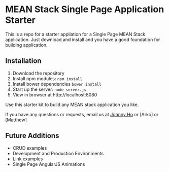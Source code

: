 # MEAN Stack Single Page Application Starter

This is a repo for a starter appliation for a Single Page MEAN Stack application. Just download and install and you have a good foundation for building application. 

## Installation
1. Download the repository
2. Install npm modules: `npm install`
3. Install bower dependencies `bower install`
4. Start up the server: `node server.js`
5. View in browser at http://localhost:8080

Use this starter kit to build any MEAN stack application you like.

If you have any questions or requests, email us at [Johnny Ho](mailto:johnny5550822@g.ucla.edu) or [Arko] or [Matthew]

## Future Additions
- CRUD examples
- Development and Production Environments
- Link examples
- Single Page AngularJS Animations
